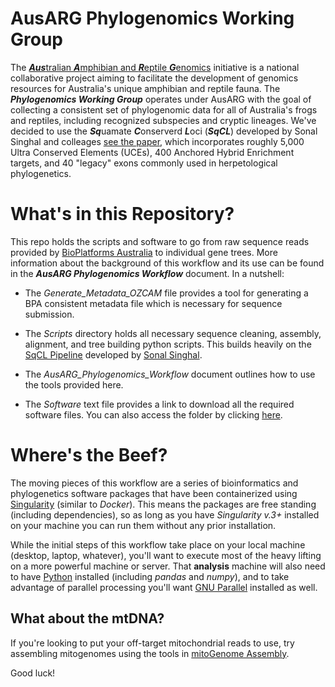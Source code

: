# AusARG Phylogenomics Working Group

The [***Aus***tralian ***A***mphibian and ***R***eptile ***G***enomics](https://ausargenomics.com/) initiative is a national collaborative project aiming to facilitate the development of genomics resources for Australia's unique amphibian and reptile fauna. The ***Phylogenomics Working Group*** operates under AusARG with the goal of collecting a consistent set of phylogenomic data for all of Australia's frogs and reptiles, including recognized subspecies and cryptic lineages. We've decided to use the ***Sq***uamate ***C***onserverd ***L***oci (***SqCL***) developed by Sonal Singhal and colleages [see the paper](https://onlinelibrary.wiley.com/doi/full/10.1111/1755-0998.12681), which incorporates roughly 5,000 Ultra Conserved Elements (UCEs), 400 Anchored Hybrid Enrichment targets, and 40 "legacy" exons commonly used in herpetological phylogenetics. 

# What's in this Repository?

This repo holds the scripts and software to go from raw sequence reads provided by [BioPlatforms Australia](https://bioplatforms.com/) to individual gene trees. More information about the background of this workflow and its use can be found in the ***AusARG Phylogenomics Workflow*** document. In a nutshell:

+ The *Generate_Metadata_OZCAM* file provides a tool for generating a BPA consistent metadata file which is necessary for sequence submission. 

+ The *Scripts* directory holds all necessary sequence cleaning, assembly, alignment, and tree building python scripts. This builds heavily on the [SqCL Pipeline](https://github.com/singhal/SqCL) developed by [Sonal Singhal](https://scholar.google.com.au/citations?user=hGRmhQkAAAAJ&hl=en&oi=ao).

+ The *AusARG_Phylogenomics_Workflow* document outlines how to use the tools provided here. 

+ The *Software* text file provides a link to download all the required software files. You can also access the folder by clicking [here](https://drive.google.com/drive/folders/1wb7OgU4nnvpd-RPT7XZHkp4ewABX7IRS?usp=sharing). 


# Where's the Beef?

The moving pieces of this workflow are a series of bioinformatics and phylogenetics software packages that have been containerized using [Singularity](https://sylabs.io/) (similar to *Docker*). This means the packages are free standing (including dependencies), so as long as you have *Singularity v.3+* installed on your machine you can run them without any prior installation.

While the initial steps of this workflow take place on your local machine (desktop, laptop, whatever), you'll want to execute most of the heavy lifting on a more powerful machine or server. That **analysis** machine will also need to have [Python](https://www.python.org/downloads/) installed (including *pandas* and *numpy*), and to take advantage of parallel processing you'll want [GNU Parallel](https://www.gnu.org/software/parallel/) installed as well.

## What about the mtDNA?

If you're looking to put your off-target mitochondrial reads to use, try assembling mitogenomes using the tools in [mitoGenome Assembly](https://github.com/IanGBrennan/mitoGenome_Assembly).

Good luck!